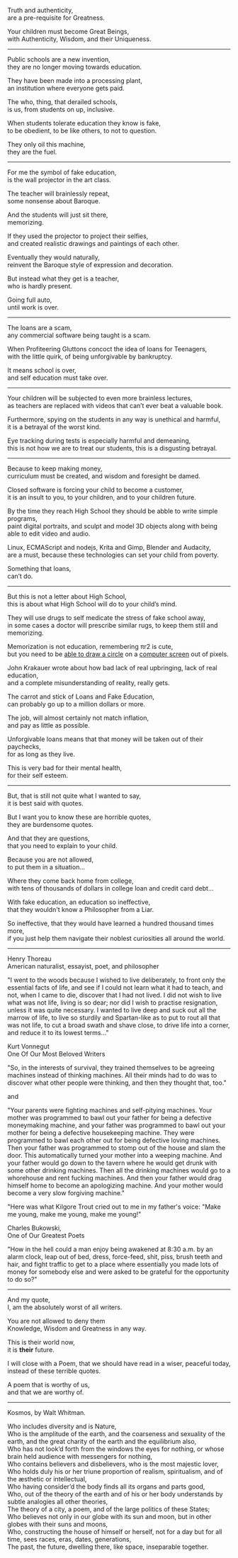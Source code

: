 Truth and authenticity,\
are a pre-requisite for Greatness.

Your children must become Great Beings,\
with Authenticity, Wisdom, and their Uniqueness.

---

Public schools are a new invention,\
they are no longer moving towards education.

They have been made into a processing plant,\
an institution where everyone gets paid.

The who, thing, that derailed schools,\
is us, from students on up, inclusive.

When students tolerate education they know is fake,\
to be obedient, to be like others, to not to question.

They only oil this machine,\
they are the fuel.

---

For me the symbol of fake education,\
is the wall projector in the art class.

The teacher will brainlessly repeat,\
some nonsense about Baroque.

And the students will just sit there,\
memorizing.

If they used the projector to project their selfies,\
and created realistic drawings and paintings of each other.

Eventually they would naturally,\
reinvent the Baroque style of expression and decoration.

But instead what they get is a teacher,\
who is hardly present.

Going full auto,\
until work is over.

---

The loans are a scam,\
any commercial software being taught is a scam.

When Profiteering Gluttons concoct the idea of loans for Teenagers,\
with the little quirk, of being unforgivable by bankruptcy.

It means school is over,\
and self education must take over.

---

Your children will be subjected to even more brainless lectures,\
as teachers are replaced with videos that can’t ever beat a valuable book.

Furthermore, spying on the students in any way is unethical and harmful,\
it is a betrayal of the worst kind.

Eye tracking during tests is especially harmful and demeaning,\
this is not how we are to treat our students, this is a disgusting betrayal.

---

Because to keep making money,\
curriculum must be created, and wisdom and foresight be damed.

Closed software is forcing your child to become a customer,\
it is an insult to you, to your children, and to your children future.

By the time they reach High School they should be abble to write simple programs,\
paint digital portraits, and sculpt and model 3D objects along with being able to edit video and audio.

Linux, ECMAScript and nodejs, Krita and Gimp, Blender and Audacity,\
are a must, because these technologies can set your child from poverty.

Something that loans,\
can’t do.

---

But this is not a letter about High School,\
this is about what High School will do to your child’s mind.

They will use drugs to self medicate the stress of fake school away,\
in some cases a doctor will prescribe similar rugs, to keep them still and memorizing.

Memorization is not education, remembering πr2 is cute,\
but you need to be [able to draw a circle](https://github.com/Jam3/math-as-code) on a [computer screen](https://www.youtube.com/watch?v=8j0UDiN7my4\&list=PLglp04UYZK_PrN6xWo_nJ-8kzyXDyFUwi) out of pixels.

John Krakauer wrote about how bad lack of real upbringing, lack of real education,\
and a complete misunderstanding of reality, really gets.

The carrot and stick of Loans and Fake Education,\
can probably go up to a million dollars or more.

The job, will almost certainly not match inflation,\
and pay as little as possible.

Unforgivable loans means that that money will be taken out of their paychecks,\
for as long as they live.

This is very bad for their mental health,\
for their self esteem.

---

But, that is still not quite what I wanted to say,\
it is best said with quotes.

But I want you to know these are horrible quotes,\
they are burdensome quotes.

And that they are questions,\
that you need to explain to your child.

Because you are not allowed,\
to put them in a situation...

Where they come back home from college,\
with tens of thousands of dollars in college loan and credit card debt...

With fake education, an education so ineffective,\
that they wouldn't know a Philosopher from a Liar.

So ineffective, that they would have learned a hundred thousand times more,\
if you just help them navigate their noblest curiosities all around the world.

---

Henry Thoreau\
American naturalist, essayist, poet, and philosopher

"I went to the woods because I wished to live deliberately, to front only the essential facts of life, and see if I could not learn what it had to teach, and not, when I came to die, discover that I had not lived. I did not wish to live what was not life, living is so dear; nor did I wish to practise resignation, unless it was quite necessary. I wanted to live deep and suck out all the marrow of life, to live so sturdily and Spartan-like as to put to rout all that was not life, to cut a broad swath and shave close, to drive life into a corner, and reduce it to its lowest terms..."

Kurt Vonnegut\
One Of Our Most Beloved Writers

"So, in the interests of survival, they trained themselves to be agreeing machines instead of thinking machines. All their minds had to do was to discover what other people were thinking, and then they thought that, too."

and

"Your parents were fighting machines and self-pitying machines. Your mother was programmed to bawl out your father for being a defective moneymaking machine, and your father was programmed to bawl out your mother for being a defective housekeeping machine. They were programmed to bawl each other out for being defective loving machines. Then your father was programmed to stomp out of the house and slam the door. This automatically turned your mother into a weeping machine. And your father would go down to the tavern where he would get drunk with some other drinking machines. Then all the drinking machines would go to a whorehouse and rent fucking machines. And then your father would drag himself home to become an apologizing machine. And your mother would become a very slow forgiving machine."

"Here was what Kilgore Trout cried out to me in my father's voice: "Make me young, make me young, make me young!"

Charles Bukowski,\
One of Our Greatest Poets

"How in the hell could a man enjoy being awakened at 8:30 a.m. by an alarm clock, leap out of bed, dress, force-feed, shit, piss, brush teeth and hair, and fight traffic to get to a place where essentially you made lots of money for somebody else and were asked to be grateful for the opportunity to do so?"

---

And my quote,\
I, am the absolutely worst of all writers.

You are not allowed to deny them\
Knowledge, Wisdom and Greatness in any way.

This is their world now,\
it is **their** future.

I will close with a Poem, that we should have read in a wiser, peaceful today,\
instead of these terrible quotes.

A poem that is worthy of us,\
and that we are worthy of.

---

Kosmos, by Walt Whitman.

Who includes diversity and is Nature,\
Who is the amplitude of the earth, and the coarseness and sexuality of the earth, and the great charity of the earth and the equilibrium also,\
Who has not look’d forth from the windows the eyes for nothing, or whose brain held audience with messengers for nothing,\
Who contains believers and disbelievers, who is the most majestic lover,\
Who holds duly his or her triune proportion of realism, spiritualism, and of the æsthetic or intellectual,\
Who having consider’d the body finds all its organs and parts good,\
Who, out of the theory of the earth and of his or her body understands by subtle analogies all other theories,\
The theory of a city, a poem, and of the large politics of these States;\
Who believes not only in our globe with its sun and moon, but in other globes with their suns and moons,\
Who, constructing the house of himself or herself, not for a day but for all time, sees races, eras, dates, generations,\
The past, the future, dwelling there, like space, inseparable together.
